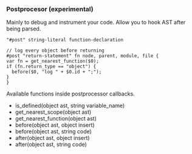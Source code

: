 ### Postprocesor (experimental)

Mainly to debug and instrument your code. Allow you to hook AST after being parsed.

```syntax
"#post" string-literal function-declaration
```

```plee
// log every object before returning
#post "return-statement" fn node, parent, module, file {
var fn = get_nearest_function($0);
if (fn.return_type == "object") {
  before($0, "log " + $0.id + ";");
}
}
```

Available functions inside postprocessor callbacks.

* is_defined(object ast, string variable_name)
* get_nearest_scope(object ast)
* get_nearest_function(object ast)
* before(object ast, object insert)
* before(object ast, string code)
* after(object ast, object insert)
* after(object ast, string code)
